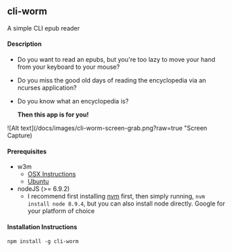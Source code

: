 ## cli-worm

A simple CLI epub reader

#### Description

* Do you want to read an epubs, but you're too lazy to move your hand from your keyboard to
your mouse?

* Do you miss the good old days of reading the encyclopedia via an ncurses application?

* Do you know what
an encyclopedia is?

  **Then this app is for you!**

![Alt text](/docs/images/cli-worm-screen-grab.png?raw=true "Screen Capture)

#### Prerequisites
* w3m
    * [OSX Instructions](http://macappstore.org/w3m/)
    * [Ubuntu](https://www.howtoinstall.co/en/ubuntu/xenial/w3m)
* nodeJS (>= 6.9.2)
    * I recommend first installing [nvm](https://github.com/creationix/nvm/blob/master/README.md) first,
    then simply running, `nvm install node 8.9.4`, but you can also install node directly. Google
    for your platform of choice 

#### Installation Instructions
`npm install -g cli-worm`
